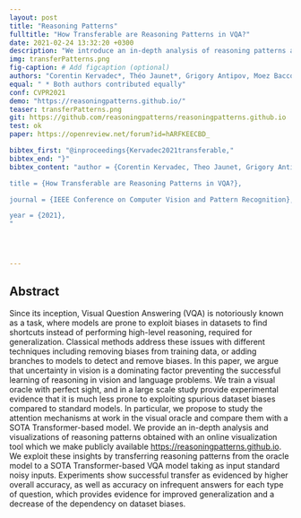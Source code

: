 ```yaml
---
layout: post
title: "Reasoning Patterns"
fulltitle: "How Transferable are Reasoning Patterns in VQA?"
date: 2021-02-24 13:32:20 +0300
description: "We introduce an in-depth analysis of reasoning patterns at works in Transformer-based VQA models, and propose to transfer these patterns from an oracle to a noisy visual model."
img: transferPatterns.png
fig-caption: # Add figcaption (optional)
authors: "Corentin Kervadec*, Théo Jaunet*, Grigory Antipov, Moez Baccouche, Romain Vuillemot,  Christian Wolf"
equal: " * Both authors contributed equally"
conf: CVPR2021
demo: "https://reasoningpatterns.github.io/"
teaser: transferPatterns.png
git: https://github.com/reasoningpatterns/reasoningpatterns.github.io
test: ok
paper: https://openreview.net/forum?id=hARFKEECBD_

bibtex_first: "@inproceedings{Kervadec2021transferable,"
bibtex_end: "}"
bibtex_content: "author = {Corentin Kervadec, Theo Jaunet, Grigory Antipov, Moez Baccouche, Romain Vuillemot,  and Christian Wolf},

title = {How Transferable are Reasoning Patterns in VQA?},

journal = {IEEE Conference on Computer Vision and Pattern Recognition},

year = {2021},
"




---
```



## Abstract   


Since its inception, Visual Question Answering (VQA) is notoriously known as a task, where models are prone to exploit biases in datasets to find shortcuts instead of performing high-level reasoning, required for generalization. Classical methods address these issues with different techniques including removing biases from training data, or adding branches to models to detect and remove biases. In this paper, we argue that uncertainty in vision is a dominating factor preventing the successful learning of reasoning in vision and language problems. We train a visual oracle with perfect sight, and in a large scale study provide experimental evidence that it is much less prone to exploiting spurious dataset biases compared to standard models. 
In particular, we propose to study the attention mechanisms at work in the visual oracle and compare them with a SOTA Transformer-based model. We provide an in-depth analysis and visualizations of reasoning patterns obtained with an online visualization tool which we make publicly available https://reasoningpatterns.github.io. 
 We exploit these insights by transferring reasoning patterns from the oracle model to a SOTA Transformer-based VQA model taking as input standard noisy inputs. Experiments show successful transfer as evidenced by higher overall accuracy, as well as accuracy on infrequent answers for each type of question, which provides evidence for improved generalization and a decrease of the dependency on dataset biases.

 

 

 

 

 

